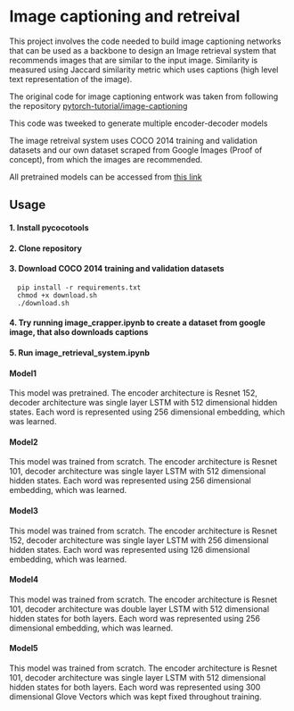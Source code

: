 # Image captioning and retreival
This project involves the code needed to build image captioning networks that can be used as a backbone to design an 
Image retrieval system that recommends images that are similar to the input image. Similarity is measured using Jaccard
similarity metric which uses captions (high level text representation of the image).

The original code for image captioning entwork was taken from following the repository [pytorch-tutorial/image-captioning](https://github.com/yunjey/pytorch-tutorial/blob/master/tutorials/03-advanced/image_captioning/README.md)

This code was tweeked to generate multiple encoder-decoder models

The image retreival system uses COCO 2014 training and validation datasets and our own dataset scraped from Google Images (Proof of concept), from which the images are recommended.

All pretrained models can be accessed from [this link ](https://drive.google.com/drive/folders/1PsAwLMprM7lnWdrzq1PkQVP40A-a8d3s?ogsrc=32)

## Usage

#### 1. Install pycocotools
     
#### 2. Clone repository

#### 3. Download COCO 2014 training and validation datasets

      pip install -r requirements.txt 
      chmod +x download.sh
      ./download.sh
    

#### 4. Try running image_crapper.ipynb to create a dataset from google image, that also downloads captions

#### 5. Run image_retrieval_system.ipynb

#### Model1

This model was pretrained. The encoder architecture is Resnet 152, decoder architecture was single layer LSTM with 512 dimensional hidden states. Each word is represented using 256 dimensional embedding, which was learned.

#### Model2


This model was trained from scratch. The encoder architecture is Resnet 101, decoder architecture was single layer LSTM with 512 dimensional hidden states. Each word was represented using 256 dimensional embedding, which was learned.

#### Model3

This model was trained from scratch. The encoder architecture is Resnet 152, decoder architecture was single layer LSTM with 256 dimensional hidden states. Each word was represented using 126 dimensional embedding, which was  learned.

#### Model4

This model was trained from scratch. The encoder architecture is Resnet 101, decoder architecture was double layer LSTM with 512 dimensional hidden states for both layers. Each word was represented using 256 dimensional embedding, which was  learned.

#### Model5
This model was trained from scratch. The encoder architecture is Resnet 101, decoder architecture was single layer LSTM with 512 dimensional hidden states for both layers. Each word was represented using 300 dimensional  Glove Vectors which was kept fixed throughout training.



